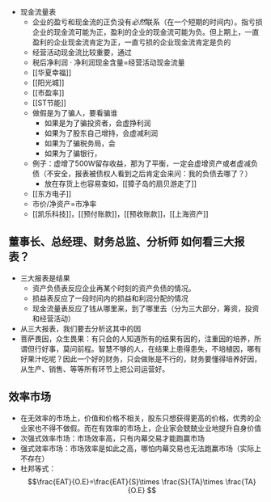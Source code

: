 - 现金流量表
	- 企业的盈亏和现金流的正负没有*必然*联系（在一个短期的时间内）。指亏损企业的现金流可能为正，盈利的企业的现金流可能为负。但上期上，一直盈利的企业现金流肯定为正，一直亏损的企业现金流肯定是负的
	- 经营活动现金流比较重要，通过
	- 税后净利润 · 净利润现金含量=经营活动现金流量
	- [[华夏幸福]]
	- [[阳光城]]
	- [[市盈率]]
	- [[ST节能]]
	- 做假是为了骗人，要看骗谁
		- 如果是为了骗投资者，会虚挣利润
		- 如果为了股东自己增持，会虚减利润
		- 如果为了骗税务局，会
		- 如果为了骗银行，
	- 例子：虚增了500W留存收益，那为了平衡，一定会虚增资产或者虚减负债（不安全，报表被债权人看到之后肯定会来问：我的负债去哪了？）
		- 放在存货上也容易查如，[[獐子岛的扇贝游走了]]
	- [[东方电子]]
	- 市价/净资产=市净率
	- [[凯乐科技]]，[[预付账款]]，[[预收账款]]，[[上海资产]]
## 董事长、总经理、财务总监、分析师 如何看三大报表？
- 三大报表是结果
	- 资产负债表反应企业再某个时刻的资产负债的情况。
	- 损益表反应了一段时间内的损益和利润分配的情况
	- 现金流量表反应了钱从哪里来，到了哪里去（分为三大部分，筹资，投资和经营活动）
- 从三大报表，我们要去分析这其中的因
- 菩萨畏因，众生畏果：有只会的人知道所有的结果有因的，注重因的培养，所谓但行好事，莫问前程。智慧不够的人，在结果上患得患失，不培植因，哪有好果汁吃呢？因此一个好的财务，只会做账是不行的，财务要懂得培养好因，从生产、销售、等等所有环节上把公司运营好。
## 效率市场
- 在无效率的市场上，价值和价格不相关，股东只想获得更高的价格，优秀的企业家也不得不做假。而在有效率的市场上，企业家会兢兢业业地提升自身价值
- 次强式效率市场：市场效率高，只有内幕交易才能跑赢市场
- 强式效率市场：市场效率是如此之高，哪怕内幕交易也无法跑赢市场（实际上不存在）
- 杜邦等式：$$\frac{EAT}{O.E}=\frac{EAT}{S}\times \frac{S}{TA}\times \frac{TA}{O.E} $$